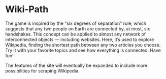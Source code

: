 # Wiki-Path

The game is inspired by the "six degrees of separation" rule, which suggests that any two people on Earth are connected by, at most, six handshakes. This concept can be applied to almost any network of interconnected objects — including websites. Here, it’s used to explore Wikipedia, finding the shortest path between any two articles you choose. Try it with your favorite topics and see how everything is connected. Have fun! 

The features of the site will eventually be expanded to include more possibilities for scraping Wikipedia.

